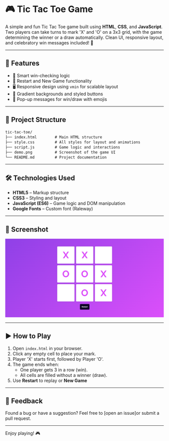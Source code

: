 
# 🎮 Tic Tac Toe Game

A simple and fun Tic Tac Toe game built using **HTML**, **CSS**, and **JavaScript**. Two players can take turns to mark 'X' and 'O' on a 3x3 grid, with the game determining the winner or a draw automatically. Clean UI, responsive layout, and celebratory win messages included! 🎉

---

## 🚀 Features

- 🧠 Smart win-checking logic
- 🔁 Restart and New Game functionality
- 🖥️ Responsive design using `vmin` for scalable layout
- 🎨 Gradient backgrounds and styled buttons
- 💬 Pop-up messages for win/draw with emojis

---

## 📂 Project Structure

```
tic-tac-toe/
├── index.html        # Main HTML structure
├── style.css         # All styles for layout and animations
├── script.js         # Game logic and interactions
├── demo.png          # Screenshot of the game UI
└── README.md         # Project documentation
```

---

## 🛠️ Technologies Used

- **HTML5** – Markup structure
- **CSS3** – Styling and layout
- **JavaScript (ES6)** – Game logic and DOM manipulation
- **Google Fonts** – Custom font (Raleway)

---

## 📸 Screenshot

![Tic Tac Toe Game Screenshot](./demo.png)

---

## ▶️ How to Play

1. Open `index.html` in your browser.
2. Click any empty cell to place your mark.
3. Player 'X' starts first, followed by Player 'O'.
4. The game ends when:
   - One player gets 3 in a row (win).
   - All cells are filled without a winner (draw).
5. Use **Restart** to replay or **New Game**

---

## 💬 Feedback

Found a bug or have a suggestion? Feel free to [open an issue]or submit a pull request.

---

Enjoy playing! 🎮
```
